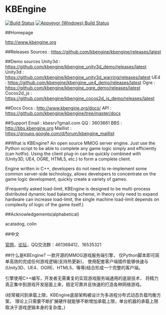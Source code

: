 KBEngine
========

[![Build Status](https://travis-ci.org/kbengine/kbengine.svg)](https://travis-ci.org/kbengine/kbengine)
[![Appveyor (Windows) Build  Status](https://ci.appveyor.com/api/projects/status/github/kbengine/kbengine?branch=master&svg=true)](https://ci.appveyor.com/project/kbengine/kbengine/branch/master)

##Homepage

http://www.kbengine.org

##Releases
	Sources		: https://github.com/kbengine/kbengine/releases/latest

##Demo sources
	Unity3d		: https://github.com/kbengine/kbengine_unity3d_demo/releases/latest
	Unity3d		: https://github.com/kbengine/kbengine_unity3d_warring/releases/latest
	UE4			: https://github.com/kbengine/kbengine_ue4_demo/releases/latest
	Ogre		: https://github.com/kbengine/kbengine_ogre_demo/releases/latest
	Cocos2d_js	: https://github.com/kbengine/kbengine_cocos2d_js_demo/releases/latest

##Docs
	Docs		: http://www.kbengine.org/docs/
	API			: https://github.com/kbengine/kbengine/tree/master/docs
	
##Support
	Email		: kbesrv?gmail.com
	QQ			: 3603661
	BBS			: http://bbs.kbengine.org
	Maillist	: https://groups.google.com/d/forum/kbengine_maillist


##What is KBEngine?
An open source MMOG server engine. 
Just use the Python script to be able to complete any game logic simply and efficiently (can hotfix).
Using the client plug-in can be quickly combined with (Unity3D, UE4, OGRE, HTML5, etc.) to form a complete client.

Engine written in C++, developers do not need to re-implement some common server-side technology,
allows developers to concentrate on the game logic development, quickly create a variety of games.

(Frequently asked load-limit, KBEngine is designed to be multi-process distributed dynamic load balancing scheme, 
in theory only need to expand hardware can increase load-limit, the single machine load-limit 
depends on complexity of logic of the game itself.)



##Acknowledgements(alphabetical)

acatadog, colin



##中文

[官网](http://kbengine.org/cn)，[论坛](http://bbs.kbengine.org)，QQ交流群：461368412、16535321


##什么是KBEngine?
一款开源的MMOG游戏服务端引擎，
仅Python脚本即可简单高效的完成任何游戏逻辑(支持热更新)，
使用配套客户端插件能够快速与(Unity3D、UE4、OGRE、HTML5、等等)结合形成一个完整的客户端。

引擎使用C++编写，开发者无需重复的实现游戏服务端通用的底层技术，
将精力真正集中到游戏开发层面上来，稳定可靠并且快速的打造各种网络游戏。

(经常被问到承载上限，KBEngine底层架构被设计为多进程分布式动态负载均衡方案，
理论上只需要不断扩展硬件就能够不断增加承载上限，单台机器的承载上限取决于游戏逻辑本身的复杂度。)


